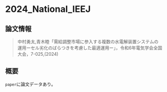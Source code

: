 # 2024_National_IEEJ

## 論文情報

> 中村勇太,青木睦「需給調整市場に参入する複数の水電解装置システムの運用ーセル劣化のばらつきを考慮した最適運用ー」，令和6年電気学会全国大会，7-025,(2024)

## 概要

`paper`に論文データあり。




